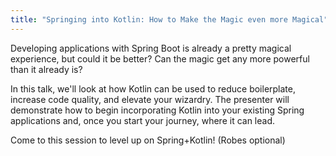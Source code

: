 ```yaml
---
title: "Springing into Kotlin: How to Make the Magic even more Magical"
---
```


Developing applications with Spring Boot is already a pretty magical experience, but could it be better? Can the magic get any more powerful than it already is?

In this talk, we'll look at how Kotlin can be used to reduce boilerplate, increase code quality, and elevate your wizardry. The presenter will demonstrate how to begin incorporating Kotlin into your existing Spring applications and, once you start your journey, where it can lead.

Come to this session to level up on Spring+Kotlin! (Robes optional)
